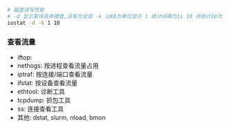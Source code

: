 ```sh
# 磁盘读写性能
# -d 显示某块具体硬盘,没有为全部 -k 以KB为单位显示 1 统计间隔为1s 10 共统计10次
iostat -d -k 1 10

```

### 查看流量
* iftop: 
* nethogs: 按进程查看流量占用
* iptraf: 按连接/端口查看流量
* ifstat: 按设备查看流量
* ethtool: 诊断工具
* tcpdump: 抓包工具
* ss: 连接查看工具
* 其他: dstat, slurm, nload, bmon